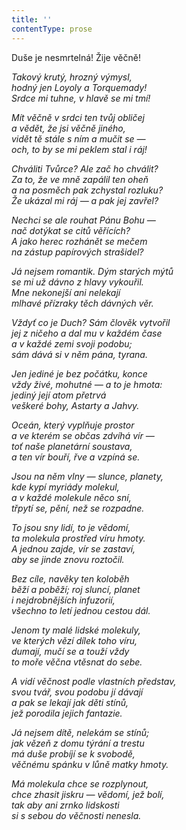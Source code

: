 ```yaml
---
title: ''
contentType: prose
---
```


<section>

Duše je nesmrtelná! Žije věčně!

_Takový krutý, hrozný výmysl,  
hodný jen Loyoly a Torquemady!  
Srdce mi tuhne, v hlavě se mi tmí!_

</section>

<section>

_Mít věčně v srdci ten tvůj obličej  
a vědět, že jsi věčně jiného,  
vidět tě stále s ním a mučit se —  
och, to by se mi peklem stal i ráj!_

</section>

<section>

_Chváliti Tvůrce? Ale zač ho chválit?  
Za to, že ve mně zapálil ten oheň  
a na posměch pak zchystal rozluku?  
Že ukázal mi ráj — a pak jej zavřel?_

</section>

<section>

_Nechci se ale rouhat Pánu Bohu —  
nač dotýkat se citů věřících?  
A jako herec rozhánět se mečem  
na zástup papírových strašidel?_

</section>

<section>

_Já nejsem romantik. Dým starých mýtů  
se mi už dávno z hlavy vykouřil.  
Mne nekonejší ani nelekají  
mlhavé přízraky těch dávných věr._

</section>

<section>

_Vždyť co je Duch? Sám člověk vytvořil  
jej z ničeho a dal mu v každém čase  
a v každé zemi svoji podobu;  
sám dává si v něm pána, tyrana._

</section>

<section>

_Jen jediné je bez počátku, konce  
vždy živé, mohutné — a to je hmota:  
jediný její atom přetrvá  
veškeré bohy, Astarty a Jahvy._

</section>

<section>

_Oceán, který vyplňuje prostor  
a ve kterém se občas zdvíhá vír —  
toť naše planetární soustava,  
a ten vír bouří, řve a vzpíná se._

</section>

<section>

_Jsou na něm vlny — slunce, planety,  
kde kypí myriády molekul,  
a v každé molekule něco sní,  
třpytí se, pění, než se rozpadne._

</section>

<section>

_To jsou sny lidí, to je vědomí,  
ta molekula prostřed víru hmoty.  
A jednou zajde, vír se zastaví,  
aby se jinde znovu roztočil._

</section>

<section>

_Bez cíle, navěky ten koloběh  
běží a poběží; roj sluncí, planet  
i nejdrobnějších infuzorií,  
všechno to letí jednou cestou dál._

</section>

<section>

_Jenom ty malé lidské molekuly,  
ve kterých vězí dílek toho víru,  
dumají, mučí se a touží vždy  
to moře věčna vtěsnat do sebe._

</section>

<section>

_A vidí věčnost podle vlastních představ,  
svou tvář, svou podobu jí dávají  
a pak se lekají jak děti stínů,  
jež porodila jejich fantazie._

</section>

<section>

_Já nejsem dítě, nelekám se stínů;  
jak vězeň z domu týrání a trestu  
má duše probíjí se k svobodě,  
věčnému spánku v lůně matky hmoty._

</section>

<section>

_Má molekula chce se rozplynout,  
chce zhasit jiskru — vědomí, jež bolí,  
tak aby ani zrnko lidskosti  
si s sebou do věčnosti nenesla._

</section>

